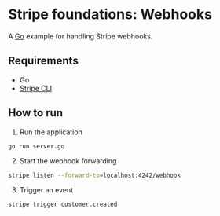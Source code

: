 # Stripe foundations: Webhooks

A [Go](https://golang.org) example for handling Stripe webhooks.

## Requirements

- Go
- [Stripe CLI](https://stripe.com/docs/stripe-cli)

## How to run

1. Run the application

```
go run server.go
```

2. Start the webhook forwarding

```bash
stripe listen --forward-to=localhost:4242/webhook
```

3. Trigger an event

```bash
stripe trigger customer.created
```
